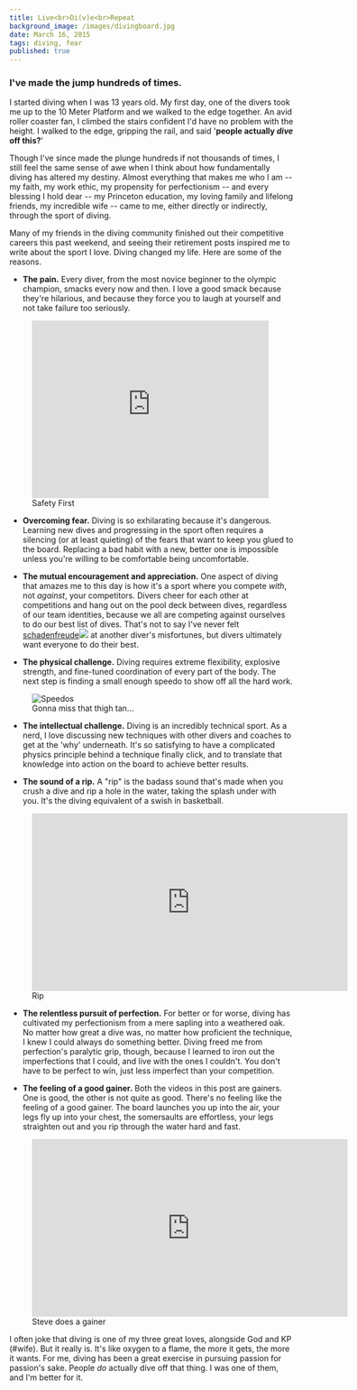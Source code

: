 ```yaml
---
title: Live<br>Di(v)e<br>Repeat
background_image: /images/divingboard.jpg
date: March 16, 2015
tags: diving, fear
published: true
---
```


### I've made the jump hundreds of times.

I started diving when I was 13 years old. My first day, one of the divers took
me up to the 10 Meter Platform and we walked to the edge together. An avid
roller coaster fan, I climbed the stairs confident I'd have no problem with the
height. I walked to the edge, gripping the rail, and said '__people actually _dive_ off this?__'

Though I've since made the plunge hundreds if not thousands of times, I still
feel the same sense of awe when I think about how fundamentally diving has altered
my destiny. Almost everything that makes me who I am -- my
faith, my work ethic, my propensity for perfectionism -- and every blessing I hold
dear -- my Princeton education, my loving family and lifelong friends, my
incredible wife -- came to me, either directly or indirectly, through the sport of
diving.

Many of my friends in the diving community finished out their competitive careers
this past weekend, and seeing their retirement posts inspired me to write about
the sport I love. Diving changed my life. Here are some of the reasons.

* __The pain.__ Every diver, from the most novice beginner to the olympic champion,
smacks every now and then. I love a good smack because they're hilarious, and because
they force you to laugh at yourself and not take failure too seriously.

<figure class="image">
  <iframe width="420" height="315" src="https://www.youtube.com/embed/3siiH8oGJg8" frameborder="0" allowfullscreen></iframe>
  <figcaption>Safety First</figcaption>
</figure>

* __Overcoming fear.__ Diving is so exhilarating because it's dangerous. Learning new dives
and progressing in the sport often requires a silencing (or at least quieting) of the fears
that want to keep you glued to the board. Replacing a bad habit with a new, better one is
impossible unless you're willing to be comfortable being uncomfortable.

* __The mutual encouragement and appreciation.__ One aspect of diving that amazes me to this day
is how it's a sport where you compete _with_, not _against_, your competitors. Divers cheer for
each other at competitions and hang out on the pool deck between dives, regardless of our team identities,
because we all are competing against ourselves to do our best list of dives. That's not to say I've never
felt
<a href='javascript:void(0);'>schadenfreude<img class='hidden' src="http://media0.giphy.com/media/H315tBsDtcGCk/200.gif" /></a>
at another diver's misfortunes, but divers ultimately want everyone to do their best.

* __The physical challenge.__ Diving requires extreme flexibility, explosive strength, and
fine-tuned coordination of every part of the body. The next step is finding a small enough
speedo to show off all the hard work.

<figure class="image">
  <img src="/images/speedos.jpg" alt="Speedos"/>
  <figcaption>Gonna miss that thigh tan...</figcaption>
</figure>

* __The intellectual challenge.__ Diving is an incredibly technical sport. As a nerd, I love
discussing new techniques with other divers and coaches to get at the 'why' underneath. It's so
satisfying to have a complicated physics principle behind a technique finally click, and to translate
that knowledge into action on the board to achieve better results.

* __The sound of a rip.__ A "rip" is the badass sound that's made when you crush a dive and rip a
hole in the water, taking the splash under with you. It's the diving equivalent of a swish in basketball.

<figure class="image">
  <iframe width="560" height="315" src="https://www.youtube.com/embed/UFyS6ott7n0?start=10" frameborder="0" allowfullscreen></iframe>
  <figcaption>Rip</figcaption>
</figure>

* __The relentless pursuit of perfection.__ For better or for worse, diving has cultivated my perfectionism
from a mere sapling into a weathered oak. No matter how great a dive was, no matter how proficient the technique,
I knew I could always do something better. Diving freed me from perfection's paralytic grip, though, because I
learned to iron out the imperfections that I could, and live with the ones I couldn't. You don't have to be
perfect to win, just less imperfect than your competition.

* __The feeling of a good gainer.__ Both the videos in this post are gainers. One is good, the other is not quite as good.
There's no feeling like the feeling of a good gainer. The board launches you up into the air, your legs fly up into your chest,
the somersaults are effortless, your legs straighten out and you rip through the water hard and fast.

<figure class="image">
<iframe width="560" height="315" src="https://www.youtube.com/embed/XXEgHEYRH84" frameborder="0" allowfullscreen></iframe>
  <figcaption>Steve does a gainer</figcaption>
</figure>

I often joke that diving is one of my three great loves, alongside God and KP (#wife). But it really is. It's like
oxygen to a flame, the more it gets, the more it wants. For me, diving has been a great exercise in pursuing
passion for passion's sake. People _do_ actually dive off that thing. I was one of them, and I'm better for it.
